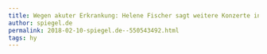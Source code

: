 ```yaml
---
title: Wegen akuter Erkrankung: Helene Fischer sagt weitere Konzerte in Berlin ab - SPIEGEL ONLINE - Panorama
author: spiegel.de
permalink: 2018-02-10-spiegel.de--550543492.html
tags: hy
---
```


